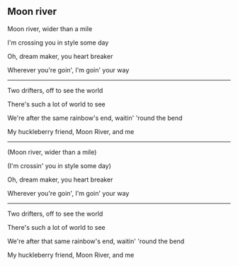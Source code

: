 ## Moon river ##

Moon river, wider than a mile

I'm crossing you in style some day

Oh, dream maker, you heart breaker

Wherever you're goin', I'm goin' your way


---


Two drifters, off to see the world

There's such a lot of world to see

We're after the same rainbow's end, waitin' 'round the bend

My huckleberry friend, Moon River, and me

---


(Moon river, wider than a mile)

(I'm crossin' you in style some day)

Oh, dream maker, you heart breaker

Wherever you're goin', I'm goin' your way

---

Two drifters, off to see the world

There's such a lot of world to see

We're after that same rainbow's end, waitin' 'round the bend

My huckleberry friend, Moon River, and me



